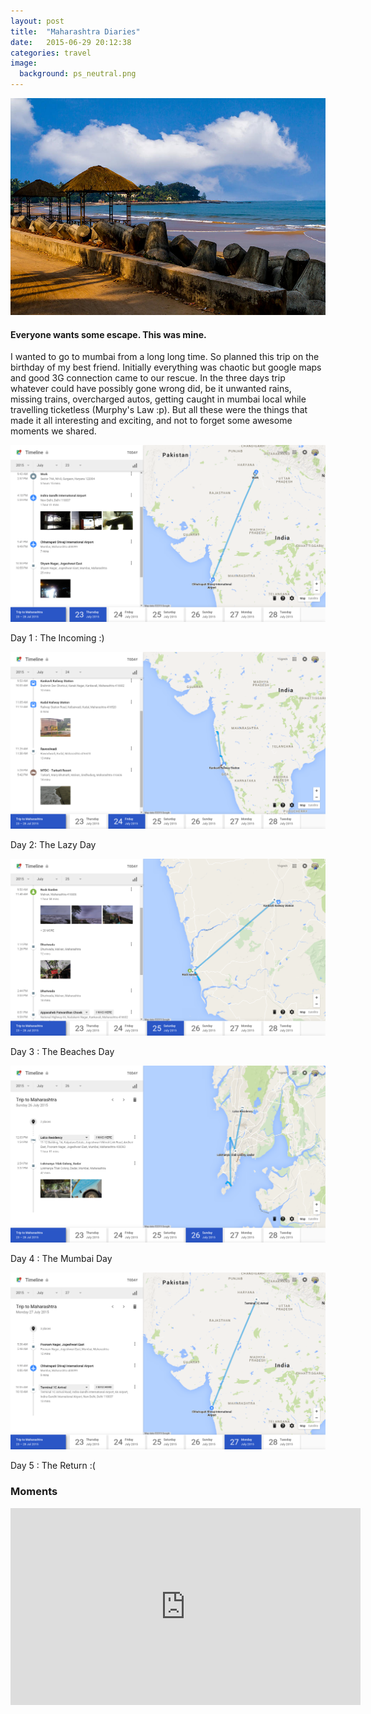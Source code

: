 ```yaml
---
layout: post
title:  "Maharashtra Diaries"
date:   2015-06-29 20:12:38
categories: travel
image:
  background: ps_neutral.png
---
```

<img src="/images/mum_trip/6.jpeg" alt="">

#### Everyone wants some escape. This was mine. 

I wanted to go to mumbai from a long long time. So planned this trip on the birthday of my best friend. Initially everything was chaotic but google maps and good 3G connection came to our rescue. In the three days trip whatever could have possibly gone wrong did, be it unwanted rains, missing trains, overcharged autos, getting caught in mumbai local while travelling ticketless (Murphy's Law :p). But all these were the things that made it all interesting and exciting, and not to forget some awesome moments we shared. 

<img src="/images/mum_trip/1.png" alt="">

Day 1 : The Incoming :)

<img src="/images/mum_trip/2.png" alt="">

Day 2: The Lazy Day

<img src="/images/mum_trip/3.png" alt="">

Day 3 : The Beaches Day

<img src="/images/mum_trip/4.png" alt="">

Day 4 : The Mumbai Day

<img src="/images/mum_trip/5.png" alt="">

Day 5 : The Return :(


### Moments

<iframe width="560" height="315" src="https://www.youtube.com/embed/qKLrFL8AxXs" frameborder="0" allowfullscreen></iframe>



